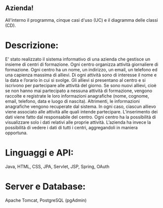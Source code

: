## Azienda!
All'interno il programma, cinque casi d'uso (UC) e il diagramma delle classi (CD).

# Descrizione: 
E' stato realizzato il sistema informativo di una azienda che gestisce un insieme di centri di formazione.
Ogni centro organizza attività giornaliere di formazione.
Ogni centro ha un nome, un indirizzo, un email, un telefono ed una capienza massima di allievi.
Di ogni attività sono di interesse il nome e la data e l’orario in cui si svolge.
Gli allievi si presentano al centro e si iscrivono per partecipare alle attività del giorno. Se sono nuovi allievi, cioè se non hanno mai partecipato a nessuna attività di formazione, vengono raccolte e registrate le loro informazioni anagrafiche (nome, cognome, email, telefono, data e luogo di nascita). Altrimenti, le informazioni anagrafiche vengono recuperate dal sistema. In ogni caso, ciascun allievo viene associato alle attività alle quali intende partecipare. L’inserimento dei dati viene fatto dal responsabile del centro.
Ogni centro ha la possibilità di visualizzare solo i dati relativi alle proprie attività.
L’azienda ha invece la possibilità di vedere i dati di tutti i centri, aggregandoli in maniera opportuna.

# Linguaggi e API:
Java, HTML, CSS, JPA, Servlet, JSP, Spring, OAuth

# Server e Database:
Apache Tomcat, PostgreSQL (pgAdmin)
